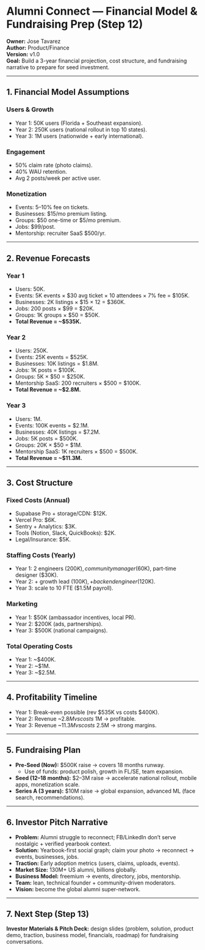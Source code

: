# Alumni Connect — Financial Model & Fundraising Prep (Step 12)

**Owner:** Jose Tavarez  
**Author:** Product/Finance  
**Version:** v1.0  
**Goal:** Build a 3-year financial projection, cost structure, and fundraising narrative to prepare for seed investment.

---

## 1. Financial Model Assumptions

### Users & Growth
- Year 1: 50K users (Florida + Southeast expansion).
- Year 2: 250K users (national rollout in top 10 states).
- Year 3: 1M users (nationwide + early international).

### Engagement
- 50% claim rate (photo claims).
- 40% WAU retention.
- Avg 2 posts/week per active user.

### Monetization
- Events: 5–10% fee on tickets.
- Businesses: $15/mo premium listing.
- Groups: $50 one-time or $5/mo premium.
- Jobs: $99/post.
- Mentorship: recruiter SaaS $500/yr.

---

## 2. Revenue Forecasts

### Year 1
- Users: 50K.
- Events: 5K events × $30 avg ticket × 10 attendees × 7% fee = $105K.
- Businesses: 2K listings × $15 × 12 = $360K.
- Jobs: 200 posts × $99 = $20K.
- Groups: 1K groups × $50 = $50K.
- **Total Revenue = ~$535K.**

### Year 2
- Users: 250K.
- Events: 25K events = $525K.
- Businesses: 10K listings = $1.8M.
- Jobs: 1K posts = $100K.
- Groups: 5K × $50 = $250K.
- Mentorship SaaS: 200 recruiters × $500 = $100K.
- **Total Revenue = ~$2.8M.**

### Year 3
- Users: 1M.
- Events: 100K events = $2.1M.
- Businesses: 40K listings = $7.2M.
- Jobs: 5K posts = $500K.
- Groups: 20K × $50 = $1M.
- Mentorship SaaS: 1K recruiters × $500 = $500K.
- **Total Revenue = ~$11.3M.**

---

## 3. Cost Structure

### Fixed Costs (Annual)
- Supabase Pro + storage/CDN: $12K.
- Vercel Pro: $6K.
- Sentry + Analytics: $3K.
- Tools (Notion, Slack, QuickBooks): $2K.
- Legal/Insurance: $5K.

### Staffing Costs (Yearly)
- Year 1: 2 engineers ($200K), community manager ($60K), part-time designer ($30K).
- Year 2: + growth lead ($100K), + backend engineer ($120K).
- Year 3: scale to 10 FTE ($1.5M payroll).

### Marketing
- Year 1: $50K (ambassador incentives, local PR).
- Year 2: $200K (ads, partnerships).
- Year 3: $500K (national campaigns).

### Total Operating Costs
- Year 1: ~$400K.
- Year 2: ~$1M.
- Year 3: ~$2.5M.

---

## 4. Profitability Timeline
- Year 1: Break-even possible (rev $535K vs costs $400K).
- Year 2: Revenue ~$2.8M vs costs ~$1M → profitable.
- Year 3: Revenue ~$11.3M vs costs ~$2.5M → strong margins.

---

## 5. Fundraising Plan
- **Pre-Seed (Now):** $500K raise → covers 18 months runway.
  - Use of funds: product polish, growth in FL/SE, team expansion.
- **Seed (12–18 months):** $2–3M raise → accelerate national rollout, mobile apps, monetization scale.
- **Series A (3 years):** $10M raise → global expansion, advanced ML (face search, recommendations).

---

## 6. Investor Pitch Narrative
- **Problem:** Alumni struggle to reconnect; FB/LinkedIn don’t serve nostalgic + verified yearbook context.
- **Solution:** Yearbook-first social graph; claim your photo → reconnect → events, businesses, jobs.
- **Traction:** Early adoption metrics (users, claims, uploads, events).
- **Market Size:** 130M+ US alumni, billions globally.
- **Business Model:** freemium → events, directory, jobs, mentorship.
- **Team:** lean, technical founder + community-driven moderators.
- **Vision:** become the global alumni super-network.

---

## 7. Next Step (Step 13)
**Investor Materials & Pitch Deck:** design slides (problem, solution, product demo, traction, business model, financials, roadmap) for fundraising conversations.

